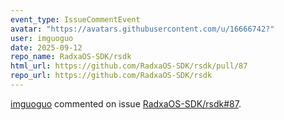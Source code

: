 ```yaml
---
event_type: IssueCommentEvent
avatar: "https://avatars.githubusercontent.com/u/16666742?"
user: imguoguo
date: 2025-09-12
repo_name: RadxaOS-SDK/rsdk
html_url: https://github.com/RadxaOS-SDK/rsdk/pull/87
repo_url: https://github.com/RadxaOS-SDK/rsdk
---
```


<a href='https://github.com/imguoguo' target='_blank'>imguoguo</a> commented on issue <a href='https://github.com/RadxaOS-SDK/rsdk/pull/87' target='_blank'>RadxaOS-SDK/rsdk#87</a>.

<small>